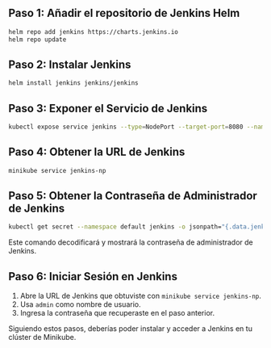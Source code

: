

## Paso 1: Añadir el repositorio de Jenkins Helm

```bash
helm repo add jenkins https://charts.jenkins.io
helm repo update
```

## Paso 2: Instalar Jenkins

```bash
helm install jenkins jenkins/jenkins
```

## Paso 3: Exponer el Servicio de Jenkins

```bash
kubectl expose service jenkins --type=NodePort --target-port=8080 --name=jenkins-np
```

## Paso 4: Obtener la URL de Jenkins

```bash
minikube service jenkins-np
```

## Paso 5: Obtener la Contraseña de Administrador de Jenkins

```bash
kubectl get secret --namespace default jenkins -o jsonpath="{.data.jenkins-admin-password}" | base64 --decode && echo
```

Este comando decodificará y mostrará la contraseña de administrador de Jenkins.

## Paso 6: Iniciar Sesión en Jenkins

1. Abre la URL de Jenkins que obtuviste con `minikube service jenkins-np`.
2. Usa `admin` como nombre de usuario.
3. Ingresa la contraseña que recuperaste en el paso anterior.

Siguiendo estos pasos, deberías poder instalar y acceder a Jenkins en tu clúster de Minikube.

